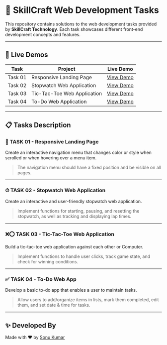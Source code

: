 # 🚀 SkillCraft Web Development Tasks

This repository contains solutions to the web development tasks provided by **SkillCraft Technology**. Each task showcases different front-end development concepts and features.

---

## 🔗 Live Demos

| Task | Project | Live Demo |
|------|---------|-----------|
| Task 01 | Responsive Landing Page | [View Demo](https://landingpage.mrsonu.in/) |
| Task 02 | Stopwatch Web Application | [View Demo](https://stopwatch.mrsonu.in) |
| Task 03 | Tic-Tac-Toe Web Application | [View Demo](https://tic.mrsonu.in) |
| Task 04 | To-Do Web Application | [View Demo](https://todo.mrsonu.in) |

---

## 📋 Tasks Description

### 🧩 TASK 01 - Responsive Landing Page

Create an interactive navigation menu that changes color or style when scrolled or when hovering over a menu item.

> The navigation menu should have a fixed position and be visible on all pages.

---

### ⏱ TASK 02 - Stopwatch Web Application

Create an interactive and user-friendly stopwatch web application.

> Implement functions for starting, pausing, and resetting the stopwatch, as well as tracking and displaying lap times.

---

### ❌⭕ TASK 03 - Tic-Tac-Toe Web Application

Build a tic-tac-toe web application against each other or Computer.

> Implement functions to handle user clicks, track game state, and check for winning conditions.

---

### ✅ TASK 04 - To-Do Web App

Develop a basic to-do app that enables a user to maintain tasks.

> Allow users to add/organize items in lists, mark them completed, edit them, and set date & time for tasks.

---

## ✨ Developed By

Made with ❤️ by [Sonu Kumar](https://mrsonu.in)

